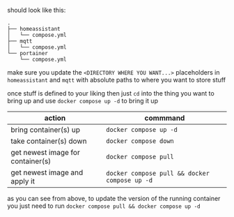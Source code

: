 should look like this:

```
.
├── homeassistant
│   └── compose.yml
├── mqtt
│   └── compose.yml
└── portainer
    └── compose.yml
```

make sure you update the `<DIRECTORY WHERE YOU WANT...>` placeholders in `homeassistant` and `mqtt` with absolute paths to where you want to store stuff

once stuff is defined to your liking then just `cd` into the thing you want to bring up and use `docker compose up -d` to bring it up

| action                                | commmand                                      |
|---------------------------------------|-----------------------------------------------|
| bring container(s) up                 | `docker compose up -d`                        |
| take container(s) down                | `docker compose down`                         |
| get newest image for container(s)     | `docker compose pull`                         |
| get newest image and apply it         | `docker compose pull && docker compose up -d` |

as you can see from above, to update the version of the running container you just need to run `docker compose pull && docker compose up -d`
